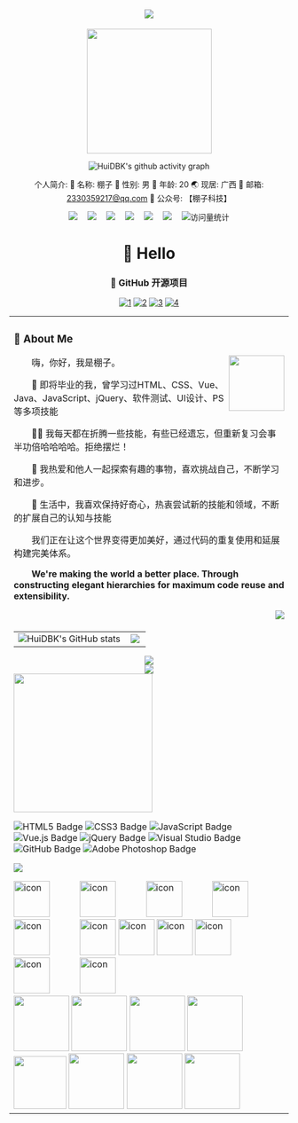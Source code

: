 <div align="center">
 <!--  动态打字效果 -->
<h1 align="center">
  <a href="https://sunguoqi.com/">
    <img src="https://readme-typing-svg.herokuapp.com/?lines=console.log(%22Hello%2C%20World!%22);一起学习与分享快乐!🎉&center=true&size=27">
  </a>
</h1>

  <!-- knock code pictures 敲代码的图片 -->
  <picture>
    <source media="(prefers-color-scheme: dark)" srcset="https://cdn.jsdelivr.net/gh/sun0225SUN/sun0225SUN/assets/images/coding.gif" />
     <source media="(prefers-color-scheme: light)" srcset="https://cdn.jsdelivr.net/gh/sun0225SUN/sun0225SUN/assets/images/developer.svg" height="225px" /> 
    <img src="https://cdn.jsdelivr.net/gh/sun0225SUN/sun0225SUN/assets/images/coding.gif" />
  </picture>

![HuiDBK's github activity graph](https://raw.githubusercontent.com/xiaopao6/xiaopao6/output/github-contribution-grid-snake.svg)

个人简介:
🤗 名称: 棚子
👦 性别: 男
🧭 年龄: 20
🌏 现居: 广西
📩 邮箱: 2330359217@qq.com
🥑 公众号: 【棚子科技】

 <!-- profile logo 个人资料徽标 -->
  <div>
    <a href="https://wpzllq.cn/" target="_blank"><img src="https://img.shields.io/badge/Website-博客-blue" /></a>&emsp;
    <a href="https://space.bilibili.com/2122964618?spm_id_from=333.788.0.0"><img src="https://img.shields.io/badge/Bilibili-B站-ff69b4" /></a>&emsp;
    <a href="https://www.youtube.com/channel/UCcMUTzyZMOCNw1vlMEWLLZw"><img src="https://img.shields.io/badge/YouTube-油管-c32136" /></a>&emsp;
    <a href="https://gya.wpzllq.cn/abb652fd1df462373854558449826b7.jpg"><img src="https://img.shields.io/badge/WeChat-微信-07c160" /></a>&emsp;
    <a href="https://blog.csdn.net/qq_40835779?type=blog"><img src="https://img.shields.io/badge/CSDN-论坛-c32136" /></a>&emsp;
    <a href="https://www.zhihu.com/people/xiao-pao-81-84-91?utm_source=article-pc-editor"><img src="https://img.shields.io/badge/Zhihu-知乎-blue" /></a>&emsp;
    <!-- visitor statistics logo 访问量统计徽标 -->
    <img src="https://komarev.com/ghpvc/?username=xiaopao6&label=Views&color=0e75b6&style=flat" alt="访问量统计" />
  </div>

#  🙋 Hello

<table>
  
<tr><td>

### 🤺 About Me

<img align="right" width="100"  src="https://gya.wpzllq.cn/333%20(2).png" />
<p>&emsp;&emsp;嗨，你好，我是棚子。</p>
<p>&emsp;&emsp;🔭 即将毕业的我，曾学习过HTML、CSS、Vue、Java、JavaScript、jQuery、软件测试、UI设计、PS等多项技能</p>
<p>&emsp;&emsp;👨‍💻 我每天都在折腾一些技能，有些已经遗忘，但重新复习会事半功倍哈哈哈哈。拒绝摆烂！</p>
<p>&emsp;&emsp;👯 我热爱和他人一起探索有趣的事物，喜欢挑战自己，不断学习和进步。</p>
<p>&emsp;&emsp;🌱 生活中，我喜欢保持好奇心，热衷尝试新的技能和领域，不断的扩展自己的认知与技能</p>
<p>&emsp;&emsp;我们正在让这个世界变得更加美好，通过代码的重复使用和延展构建完美体系。</p>
<p>&emsp;&emsp;<strong>We're making the world a better place. Through constructing elegant hierarchies for maximum code reuse and extensibility.</strong></p>
 <img align="right" src="https://moe-counter.glitch.me/get/@:xiaopao6?theme=rule20">
</td></tr>

### 🍭 GitHub 开源项目

[![1](https://github-readme-stats.vercel.app/api/pin/?username=xiaopao6&repo=nineai3.4-3.5-&show_icons=true&bg_color=30,e96443,904e95&title_color=fff&text_color=fff&icon_color=fff)](https://github.com/xiaopao6/nineai3.4-3.5-)
[![2](https://github-readme-stats.vercel.app/api/pin/?username=xiaopao6&repo=ChatGPT-Next-Web&show_icons=true&bg_color=30,e96443,904e95&title_color=fff&text_color=fff&icon_color=fff)](https://github.com/xiaopao6/ChatGPT-Next-Web)
[![3](https://github-readme-stats.vercel.app/api/pin/?username=xiaopao6&repo=zy&show_icons=true&bg_color=30,e96443,904e95&title_color=fff&text_color=fff&icon_color=fff)](https://github.com/xiaopao6/zy)
[![4](https://github-readme-stats.vercel.app/api/pin/?username=xiaopao6&repo=yy&show_icons=true&bg_color=30,e96443,904e95&title_color=fff&text_color=fff&icon_color=fff)](https://github.com/xiaopao6/yy)
<br>

<tr><td>
  
<table border=0>
  <tr>
    <td><img src="https://github-readme-stats.vercel.app/api?username=xiaopao6&show_icons=true&count_private=true&theme=vue-light&hide_border=true" alt="HuiDBK's GitHub stats" style="zoom:100%;" align="left"/>
  <td><img src="https://github-readme-stats.vercel.app/api/top-langs/?username=xiaopao6&hide_title=true&hide_border=true&layout=compact&langs_count=6&text_color=000&" style="zoom:100%;" align="left"/></td>
  </tr>
</table>

<div align="center">
  <img  src="https://github-profile-trophy.vercel.app/?username=xiaopao6&theme=gruvbox&row=1&column=7&no-frame=true&no-bg=true" />
</div>
<div align="center">
    <img  src="https://github-readme-streak-stats.herokuapp.com/?user=sun0225SUN" />
</div>

<span >
<!-- 	<img  src="https://img.shields.io/badge/-HTML5-E34F26?style=flat-square&logo=html5&logoColor=white" />
	<img  src="https://img.shields.io/badge/-CSS3-1572B6?style=flat-square&logo=css3" />
	<img  src="https://img.shields.io/badge/-JavaScript-oringe?style=flat-square&logo=javascript" /> -->
	<!--  skill badge 技能徽章 -->


<!-- just img 图片 -->
<img src="https://cdn.jsdelivr.net/gh/sun0225SUN/sun0225SUN/assets/images/man.png" width="250" height="250" />

![HTML5 Badge](https://img.shields.io/badge/HTML5-E34F26?logo=html5&logoColor=fff&style=flat)
![CSS3 Badge](https://img.shields.io/badge/CSS3-1572B6?logo=css3&logoColor=fff&style=flat)
![JavaScript Badge](https://img.shields.io/badge/JavaScript-F7DF1E?logo=javascript&logoColor=000&style=flat)
![Vue.js Badge](https://img.shields.io/badge/Vue.js-4FC08D?logo=vuedotjs&logoColor=fff&style=flat)
![jQuery Badge](https://img.shields.io/badge/jQuery-0769AD?logo=jquery&logoColor=fff&style=flat)
![Visual Studio Badge](https://img.shields.io/badge/Visual%20Studio-5C2D91?logo=visualstudio&logoColor=fff&style=flat)
![GitHub Badge](https://img.shields.io/badge/GitHub-181717?logo=github&logoColor=fff&style=flat)
![Adobe Photoshop Badge](https://img.shields.io/badge/Adobe%20Photoshop-31A8FF?logo=adobephotoshop&logoColor=fff&style=flat)
</span>
<!-- programming tool icon 编程工具图标 -->
<img src="https://skillicons.dev/icons?i=ps,ai,pr,c,cpp,cs,ts,discord,twitter,mongodb,instagram,idea,git" /><br>

<!-- svg -->
<img src="https://techstack-generator.vercel.app/kubernetes-icon.svg" alt="icon" width="65" style="width: 65px; height: 65px; margin-right: 50px; margin-bottom: 0px;" />
<img src="https://techstack-generator.vercel.app/js-icon.svg" alt="icon" width="65" style="width: 65px; height: 65px; margin-right: 50px; margin-bottom: 0px;" />
<img src="https://techstack-generator.vercel.app/mysql-icon.svg" alt="icon" width="65" style="width: 65px; height: 65px; margin-right: 50px; margin-bottom: 0px;" />
<img src="https://techstack-generator.vercel.app/webpack-icon.svg" alt="icon" width="65" style="width: 65px; height: 65px; margin-right: 0px; margin-bottom: 0px;" />
<img src="https://techstack-generator.vercel.app/docker-icon.svg" alt="icon" width="65" style="width: 65px; height: 65px; margin-right: 50px; margin-bottom: 0px;" /> 
<img src="https://techstack-generator.vercel.app/redux-icon.svg" alt="icon" width="65" style="width: 65px; height: 65px; margin-right: 0px; margin-bottom: 0px;" />
<img src="https://techstack-generator.vercel.app/java-icon.svg" alt="icon" width="65" style="width: 65px; height: 65px; margin-right: 0px; margin-bottom: 0px;" />
<img src="https://techstack-generator.vercel.app/eslint-icon.svg" alt="icon" width="65" style="width: 65px; height: 65px; margin-right: 0px; margin-bottom: 0px;" />
<img src="https://techstack-generator.vercel.app/aws-icon.svg" alt="icon" width="65" style="width: 65px; height: 65px; margin-right: 50px; margin-bottom: 0px;" />
<img src="https://techstack-generator.vercel.app/ts-icon.svg" alt="icon" width="65" style="width: 65px; height: 65px; margin-right: 50px; margin-bottom: 0px;" />
<img src="https://techstack-generator.vercel.app/nginx-icon.svg" alt="icon" width="65" style="width: 65px; height: 65px; margin-right: 50px; margin-bottom: 0px;" /><br>

<!-- gif -->
<img height="100" width="100" src="https://cdn.jsdelivr.net/gh/sun0225SUN/sun0225SUN/assets/images/html.webp">
<img height="100" width="100" src="https://cdn.jsdelivr.net/gh/sun0225SUN/sun0225SUN/assets/images/cssgif.webp">
<img height="100" width="100" src="https://cdn.jsdelivr.net/gh/sun0225SUN/sun0225SUN/assets/images/vscode.webp">
<img height="100" width="100" src="https://cdn.jsdelivr.net/gh/sun0225SUN/sun0225SUN/assets/images/react.webp">
<img height="95" width="95" src="https://cdn.jsdelivr.net/gh/sun0225SUN/sun0225SUN/assets/images/vue.webp">
<img height="100" width="100" src="https://cdn.jsdelivr.net/gh/sun0225SUN/sun0225SUN/assets/images/python.webp">
<img height="100" width="100" src="https://cdn.jsdelivr.net/gh/sun0225SUN/sun0225SUN/assets/images/js.webp">
<img height="100" width="100" src="https://cdn.jsdelivr.net/gh/sun0225SUN/sun0225SUN/assets/images/github.webp">


</div>
